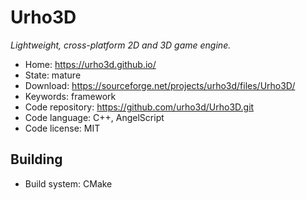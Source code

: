 # Urho3D

_Lightweight, cross-platform 2D and 3D game engine._

- Home: https://urho3d.github.io/
- State: mature
- Download: https://sourceforge.net/projects/urho3d/files/Urho3D/
- Keywords: framework
- Code repository: https://github.com/urho3d/Urho3D.git
- Code language: C++, AngelScript
- Code license: MIT

## Building

- Build system: CMake
